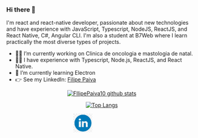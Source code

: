 ### Hi there 👋

I'm react and react-native developer, passionate about new technologies and have experience with JavaScript, Typescript, NodeJS, ReactJS, and React Native, C#, Angular CLI. I'm also a student at B7Web where I learn practically the most diverse types of projects.

- 👨‍💻 I’m currently working on Clinica de oncologia e mastologia de natal.
- 🙅‍♂️ I have experience with Typescript, Node.js, ReactJS, and React Native.
- 🌱 I’m currently learning Electron
- 👉 See my LinkedIn: [Filipe Paiva](https://www.linkedin.com/in/filipepaiva10)

<div align="center" >
  
[![FIlipePaiva10 github stats](https://github-readme-stats.vercel.app/api?username=FilipePaiva10&show_icons=true&theme=radical&bg_color=30,0d0d0d,191919&title_color=fff&text_color=fff&icon_color=79ff97)](https://github.com/anuraghazra/github-readme-stats)
  
[![Top Langs](https://github-readme-stats.vercel.app/api/top-langs/?username=FilipePaiva10&layout=compact&theme=radical&bg_color=30,0d0d0d,191919&title_color=fff&text_color=fff&icon_color=79ff97)](https://github.com/anuraghazra/github-readme-stats)

<div style="align-self: center;align-items: center; display: flex; justify-content: space-between; width: 150px;" >
  <a href="https://www.linkedin.com/in/filipepaiva10">
    <img src="https://github.com/FilipePaiva10/FIlipePaiva10/blob/main/github/likedin.jpg?raw=true" alt="LinkedIn" height="50">
  </a>
</div>

</div>


<!--
**FilipePaiva10/FIlipePaiva10** is a ✨ _special_ ✨ repository because its `README.md` (this file) appears on your GitHub profile.

Here are some ideas to get you started:

- 🔭 I’m currently working on ...
- 🌱 I’m currently learning ...
- 👯 I’m looking to collaborate on ...
- 🤔 I’m looking for help with ...
- 💬 Ask me about ...
- 📫 How to reach me: ...
- 😄 Pronouns: ...
- ⚡ Fun fact: ...
-->
